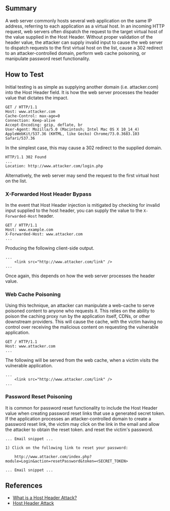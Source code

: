 Summary
--------

A web server commonly hosts several web application on the same IP address, referring to each application as a virtual host. In an incoming HTTP request, web servers often dispatch the request to the target virtual host of the value supplied in the Host Header. Without proper validation of the header value, the attacker can supply invalid input to cause the web server to dispatch requests to the first virtual host on the list, cause a 302 redirect to an attacker-controlled domain, perform web cache poisoning, or manipulate password reset functionality. 


How to Test
--------
Initial testing is as simple as supplying another domain (i.e. attacker.com) into the Host Header field. It is how the web server processes the header value that dictates the impact.

```
GET / HTTP/1.1
Host: www.attacker.com
Cache-Control: max-age=0
Connection: Keep-alive 
Accept-Encoding: gzip, deflate, br
User-Agent: Mozilla/5.0 (Macintosh; Intel Mac OS X 10_14_4) AppleWebKit/537.36 (KHTML, like Gecko) Chrome/73.0.3683.103 Safari/537.36
```

In the simplest case, this may cause a 302 redirect to the supplied domain.

```
HTTP/1.1 302 Found
...
Location: http://www.attacker.com/login.php

```

Alternatively, the web server may send the request to the first virtual host on the list.

### X-Forwarded Host Header Bypass

In the event that Host Header injection is mitigated by checking for invalid input supplied to the host header, you can supply the value to the `X-Forwarded-Host` header. 

```
GET / HTTP/1.1
Host: www.example.com
X-Forwarded-Host: www.attacker.com
...
```

Producing the following client-side output.

```
...
	<link src="http://www.attacker.com/link" />
...
```
Once again, this depends on how the web server processes the header value.

### Web Cache Poisoning

Using this technique, an attacker can manipulate a web-cache to serve poisoned content to anyone who requests it. This relies on the ability to poison the caching proxy run by the application itself, CDNs, or other downstream providers. This will cause the cache, with the victim having no control over receiving the malicious content on requesting the vulnerable application.

```
GET / HTTP/1.1
Host: www.attacker.com
...
```
The following will be served from the web cache, when a victim visits the vulnerable application.

```
...
	<link src="http://www.attacker.com/link" />
...
```

### Password Reset Poisoning

It is common for password reset functionality to include the Host Header value when creating password reset links that use a generated secret token. If the application processes an attacker-controlled domain to create a password reset link, the victim may click on the link in the email and allow the attacker to obtain the reset token. and reset the victim's password. 

```
... Email snippet ... 

1) Click on the following link to reset your password:

	http://www.attacker.com/index.php?module=Login&action=resetPassword&token=<SECRET_TOKEN>

... Email snippet ... 
```

References
------------
* [What is a Host Header Attack?](https://www.acunetix.com/blog/articles/automated-detection-of-host-header-attacks/)
* [Host Header Attack](https://www.briskinfosec.com/blogs/blogsdetail/Host-Header-Attack)
